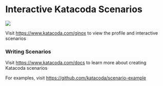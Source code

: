 # Interactive Katacoda Scenarios

[![](http://shields.katacoda.com/katacoda/ginox/count.svg)](https://www.katacoda.com/ginox "Get your profile on Katacoda.com")

Visit https://www.katacoda.com/ginox to view the profile and interactive scenarios

### Writing Scenarios
Visit https://www.katacoda.com/docs to learn more about creating Katacoda scenarios

For examples, visit https://github.com/katacoda/scenario-example
